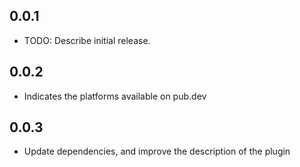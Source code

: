 ## 0.0.1

* TODO: Describe initial release.

## 0.0.2

* Indicates the platforms available on pub.dev

## 0.0.3

* Update dependencies, and improve the description of the plugin
